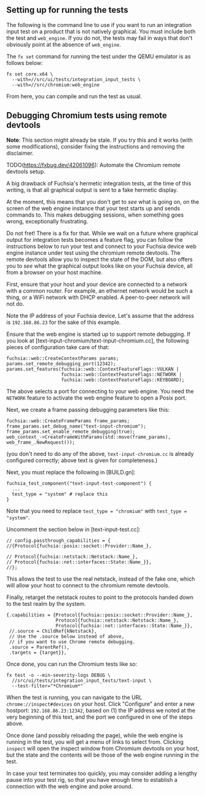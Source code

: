## Setting up for running the tests

The following is the command line to use if you want to run an integration
input test on a product that is not natively graphical.  You must include
both the test and `web_engine`.  If you do not, the tests may fail in ways
that don't obviously point at the absence of `web_engine`.

The `fx set` command for running the test under the QEMU emulator
is as follows below:

```
fx set core.x64 \
  --with=//src/ui/tests/integration_input_tests \
  --with=//src/chromium:web_engine
```

From here, you can compile and run the test as usual.

## Debugging Chromium tests using remote devtools

**Note**: This section might already be stale. If you try this and it works
(with some modifications), consider fixing the instructions and removing the
disclaimer.

TODO(https://fxbug.dev/42061096): Automate the Chromium remote devtools setup.

A big drawback of Fuchsia's hermetic integration tests, at the time of this
writing, is that all graphical output is sent to a fake hermetic display.

At the moment, this means that you don't get to *see* what is going on, on the
screen of the web engine instance that your test starts up and sends commands
to. This makes debugging sessions, when something goes wrong, exceptionally
frustrating.

Do not fret! There is a fix for that.  While we wait on a future where graphical
output for integration tests becomes a feature flag, you can follow the
instructions below to run your test and connect to your Fuchsia device web
engine instance under test using the chromium remote devtools.  The remote
devtools allow you to inspect the state of the DOM, but also offers you to
*see* what the graphical output looks like on your Fuchsia device, all from
a browser on your host machine.

First, ensure that your host and your device are connected to a network with
a common router. For example, an ethernet network would be such a thing, or
a WiFi network with DHCP enabled. A peer-to-peer network will not
do.

Note the IP address of your Fuchsia device. Let's assume that the address
is `192.168.86.23` for the sake of this example.

Ensure that the web engine is started up to support remote debugging.
If you look at [text-input-chromium/text-input-chromium.cc], the following
pieces of configuration take care of that:

```
fuchsia::web::CreateContextParams params;
params.set_remote_debugging_port(12342);
params.set_features(fuchsia::web::ContextFeatureFlags::VULKAN |
                    fuchsia::web::ContextFeatureFlags::NETWORK |
                    fuchsia::web::ContextFeatureFlags::KEYBOARD);
```

The above selects a port for connecting to your web engine. You need the
`NETWORK` feature to activate the web engine feature to open a Posix port.

Next, we create a frame passing debugging parameters like this:

```
fuchsia::web::CreateFrameParams frame_params;
frame_params.set_debug_name("text-input-chromium");
frame_params.set_enable_remote_debugging(true);
web_context_->CreateFrameWithParams(std::move(frame_params), web_frame_.NewRequest());
```

(you don't need to do any of the above, `text-input-chromium.cc` is already
configured correctly; above text is given for completeness.)

Next, you must replace the following in [BUILD.gn]:

```
fuchsia_test_component("text-input-test-component") {
  ...
  test_type = "system" # replace this
}
```

Note that you need to replace `test_type = "chromium"` with `test_type =
"system"`.

Uncomment the section below in [text-input-test.cc]:

```
// config.passthrough_capabilities = {
//{Protocol{fuchsia::posix::socket::Provider::Name_},

// Protocol{fuchsia::netstack::Netstack::Name_},
// Protocol{fuchsia::net::interfaces::State::Name_}},
//};
```

This allows the test to use the real netstack, instead of the fake one, which
will allow your host to connect to the chromium remote devtools.

Finally, retarget the netstack routes to point to the protocols handed down
to the test realm by the system.

```
{.capabilities = {Protocol{fuchsia::posix::socket::Provider::Name_},
                  Protocol{fuchsia::netstack::Netstack::Name_},
                  Protocol{fuchsia::net::interfaces::State::Name_}},
 //.source = ChildRef{kNetstack},
 // Use the .source below instead of above,
 // if you want to use Chrome remote debugging.
 .source = ParentRef(),
 .targets = {target}},
```

Once done, you can run the Chromium tests like so:

```
fx test -o --min-severity-logs DEBUG \
  //src/ui/tests/integration_input_tests/text-input \
  --test-filter="*Chromium*"
```

When the test is running, you can navigate to the URL `chrome://inspect#devices`
on your host.  Click "Configure" and enter a new hostport: `192.168.86.23:12342`,
based on (1) the IP address we noted at the very beginning of this text, and the
port we configured in one of the steps above.

Once done (and possibly reloading the page), while the web engine is running
in the test, you will get a menu of links to select from. Clicking `inspect`
will open the inspect window from Chromium devtools on your host, but the
state and the contents will be those of the web engine running in the test.

In case your test terminates too quickly, you may consider adding a lengthy
pause into your test rig, so that you have enough time to establish a connection
with the web engine and poke around.
